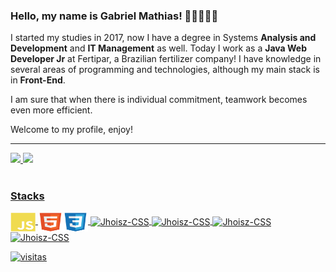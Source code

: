 ### Hello, my name is Gabriel Mathias! 👋🏼👨🏻‍💻

I started my studies in 2017, now I have a degree in Systems **Analysis and Development** and **IT Management** as well. Today I work as a **Java Web Developer Jr** at Fertipar, a Brazilian fertilizer company! I have knowledge in several areas of programming and technologies, although my main stack is in **Front-End**.

I am sure that when there is individual commitment, teamwork becomes even more efficient.

Welcome to my profile, enjoy!
____

<div>
 <a href="https://github.com/mathiaslost">
<img height="170em" src="https://github-readme-stats.vercel.app/api/top-langs/?username=mathiaslost&layout=compact&langs_count=7&theme=dark"/>
<img height="170em" src="https://github-readme-stats.vercel.app/api?username=mathiaslost&show_icons=true&theme=dark&include_all_commits=true&count_private=true"/>
</div>
<div style="display: inline_block"><br>
<h3>Stacks</h3>
<img align="center" alt="Jhoisz-Js" height="30" width="40" src="https://raw.githubusercontent.com/devicons/devicon/master/icons/javascript/javascript-plain.svg">
<img align="center" alt="Jhoisz-HTML5" height="30" width="40" src="https://raw.githubusercontent.com/devicons/devicon/master/icons/html5/html5-original.svg"><img align="center" alt="Jhoisz-CSS" height="30" width="40" src="https://raw.githubusercontent.com/devicons/devicon/master/icons/css3/css3-original.svg">
<img align="center" alt="Jhoisz-CSS" height="30" width="40" src="https://raw.githubusercontent.com/jmnote/z-icons/master/svg/bootstrap.svg">
<img align="center" alt="Jhoisz-CSS" height="30" width="40" src="https://raw.githubusercontent.com/jmnote/z-icons/master/svg/java.svg">
<img align="center" alt="Jhoisz-CSS" height="30" width="40" src="https://raw.githubusercontent.com/jmnote/z-icons/master/svg/php.svg">
<img align="center" alt="Jhoisz-CSS" height="30" width="40" src="https://raw.githubusercontent.com/jmnote/z-icons/master/svg/git.svg">
</div> 

 ![visitas](https://visitor-badge.laobi.icu/badge?page_id=mathiaslost)
  
  ##
